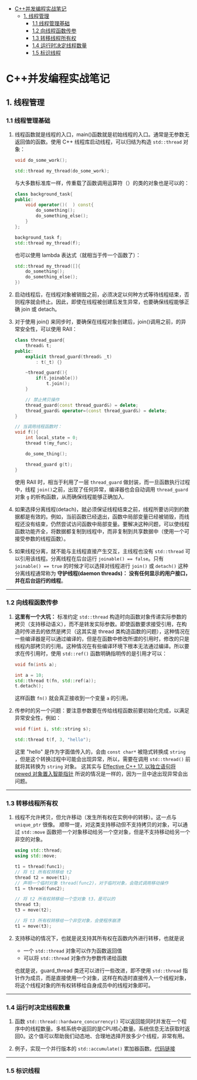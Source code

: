 <!-- START doctoc generated TOC please keep comment here to allow auto update -->
<!-- DON'T EDIT THIS SECTION, INSTEAD RE-RUN doctoc TO UPDATE -->


- [C++并发编程实战笔记](#c%E5%B9%B6%E5%8F%91%E7%BC%96%E7%A8%8B%E5%AE%9E%E6%88%98%E7%AC%94%E8%AE%B0)
  - [1. 线程管理](#1-%E7%BA%BF%E7%A8%8B%E7%AE%A1%E7%90%86)
    - [1.1 线程管理基础](#11-%E7%BA%BF%E7%A8%8B%E7%AE%A1%E7%90%86%E5%9F%BA%E7%A1%80)
    - [1.2 向线程函数传参](#12-%E5%90%91%E7%BA%BF%E7%A8%8B%E5%87%BD%E6%95%B0%E4%BC%A0%E5%8F%82)
    - [1.3 转移线程所有权](#13-%E8%BD%AC%E7%A7%BB%E7%BA%BF%E7%A8%8B%E6%89%80%E6%9C%89%E6%9D%83)
    - [1.4 运行时决定线程数量](#14-%E8%BF%90%E8%A1%8C%E6%97%B6%E5%86%B3%E5%AE%9A%E7%BA%BF%E7%A8%8B%E6%95%B0%E9%87%8F)
    - [1.5 标识线程](#15-%E6%A0%87%E8%AF%86%E7%BA%BF%E7%A8%8B)

<!-- END doctoc generated TOC please keep comment here to allow auto update -->


# C++并发编程实战笔记

## 1. 线程管理

### 1.1 线程管理基础

1. 线程函数就是线程的入口，main()函数就是初始线程的入口。通常是无参数无返回值的函数。使用 C++ 线程库启动线程，可以归结为构造 `std::thread` 对象：
    ```cpp
    void do_some_work();
    
    std::thread my_thread(do_some_work);
    ```

    与大多数标准库一样，传重载了函数调用运算符（）的类的对象也是可以的：
    ```cpp
    class background_task{
    public:
        void operator()(  ) const{
            do_something();
            do_something_else();
        }
    };

    background_task f;
    std::thread my_thread(f);
    ```
    也可以使用 lambda 表达式（就相当于传一个函数了）：
    ```cpp
    std::thread my_thread([]{
        do_something();
        do_something_else();
    })
    ```

2. 启动线程后，在线程对象被销毁之前，必须决定以何种方式等待线程结束，否则程序就会终止。因此，即使在线程被创建后发生异常，也要确保线程能够正确 join 或 detach。

3. 对于使用 join() 来同步时，要确保在线程对象创建后，join()调用之前，的异常安全性，可以使用 RAII：
    ```cpp
    class thread_guard{
        thread& t;
    public:
        explicit thread_guard(thread& _t)
            : t(_t) {}

        ~thread_guard(){
            if(t.joinable())
                t.join();
        }

        // 禁止拷贝操作
        thread_guard(const thread_guard&) = delete;
        thread_guard& operator=(const thread_guard&) = delete;
    }

    // 当调用线程函数时：
    void f(){
        int local_state = 0;
        thread t(my_func);

        do_some_thing();

        thread_guard g(t);
    }
    ```
    使用 RAII 时，相当于利用了一层 `thread_guard` 做封装，而一旦函数执行过程中，线程 `join()`之前，出现了任何异常，编译器也会自动调用 `thread_guard` 对象 `g` 的析构函数，从而确保线程能够正确加入.


4. 如果选择分离线程(detach)，就必须保证线程结束之前，线程所要访问到的数据都是有效的。例如，当前函数已经退出，函数中局部变量已经被销毁，而线程还没有结束，仍然尝试访问函数中局部变量。要解决这种问题，可以使线程函数功能齐全，将数据都复制到线程中，而非复制到共享数据中（使用一个可接受参数的线程函数）。

5. 如果线程分离，就不能与主线程直接产生交互，主线程也没有 `std::thread` 可以引用该线程。分离线程在后台运行 `joinable() == false`。只有 `joinable() == true` 的时候才可以选择对线程进行 `join()` 或 `detach()` 这种分离线程通常称为 __守护线程(daemon threads)： 没有任何显示的用户接口，并在后台运行的线程__。 


---
### 1.2 向线程函数传参

1. __这里有一个大坑：__ 标准约定 `std::thread` 构造时向函数对象传递实际参数的拷贝（支持移动语义），而不是转发实际参数。即使函数要求接受引用，在构造时传进去的依然是拷贝（这其实是 thread 类构造函数的问题），这种情况在一些编译器是可以通过编译的，但是在函数中修改所谓的引用时，修改的只是线程内部拷贝的引用。这种情况在有些编译环境下根本无法通过编译。所以要求在传引用时，使用 `std::ref()` 函数明确指明传的是引用才可以：

    ```cpp
    void fn(int& a);

    int a = 10;
    std::thread t(fn, std::ref(a));
    t.detach();
    ```
    这样函数 `fn()` 就会真正接收到一个变量 `a` 的引用。

2. 传参时的另一个问题：要注意参数要在传给线程函数前要初始化完成，以满足异常安全性，例如：

    ```cpp
    void f(int i, std::string s);

    std::thread t(f, 3, "hello");
    ```
    这里 "hello" 是作为字面值传入的，会由 `const char*` 被隐式转换成 `string` ，但是这个转换过程中可能会出现异常，所以，需要在调用 `std::thread()` 前就将其转换为 `string` 对象。 这其实与 [Effective C++ 17. 以独立语句将 newed 对象置入智能指针](https://github.com/AlanChaw/Cpp_notes/blob/master/Effective_C%2B%2B.md#17-%E4%BB%A5%E7%8B%AC%E7%AB%8B%E8%AF%AD%E5%8F%A5%E5%B0%86-newed-%E5%AF%B9%E8%B1%A1%E7%BD%AE%E5%85%A5%E6%99%BA%E8%83%BD%E6%8C%87%E9%92%88) 所说的情况是一样的，因为一旦中途出现异常会出问题。

---
### 1.3 转移线程所有权

1. 线程不允许拷贝，但允许移动（发生所有权在实例中的转移）。这一点与 `unique_ptr` 很像。 顺带一提，对这类支持移动但不支持拷贝的对象，可以通过 `std::move` 函数把一个对象移动给另一个空对象，但是不支持移动给另一个非空的对象。
    ```cpp
    using std::thread;
    using std::move;

    t1 = thread(func1);
    // 将 t1 所有权转移给 t2
    thread t2 = move(t1);      
    // 声明一个临时对象 thread(func2)，对于临时对象，会隐式调用移动操作
    t1 = thread(func2);             

    // 将 t2 所有权转移给一个空对象 t3，是可以的
    thread t3;
    t3 = move(t2);
    
    // 将 t3 所有权转移给一个非空对象，会使程序崩溃
    t1 = move(t3);
    ```

2. 支持移动的情况下，也就是说支持其所有权在函数内外进行转移，也就是说
    - 一个 `std::thread` 对象可以作为函数返回值
    - 可以将 `std::thread` 对象作为参数传递给函数

    也就是说，guard_thread 类还可以进行一些改进，即不使用 `std::thread` 指针作为成员，而是直接使用一个对象，这样在构造时直接传入一个线程对象，将这个线程对象的所有权转移给自身成员中的线程对象即可。

---
### 1.4 运行时决定线程数量

1. 函数 `std::thread::hardware_concurrency()` 可以返回能同时并发在一个程序中的线程数量。多核系统中返回的是CPU核心数量。系统信息无法获取时返回0。这个值可以帮助我们动态地、合理地选择开放多少个线程，非常有用。

2. 例子，实现一个并行版本的 `std::accumulate()` 累加器函数。[代码链接](./parallel_accumulate.cpp)


---
### 1.5 标识线程



